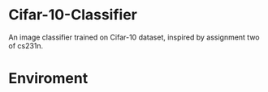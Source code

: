 # Cifar-10-Classifier
An image classifier trained on Cifar-10 dataset, inspired by assignment two of cs231n.


# Enviroment

